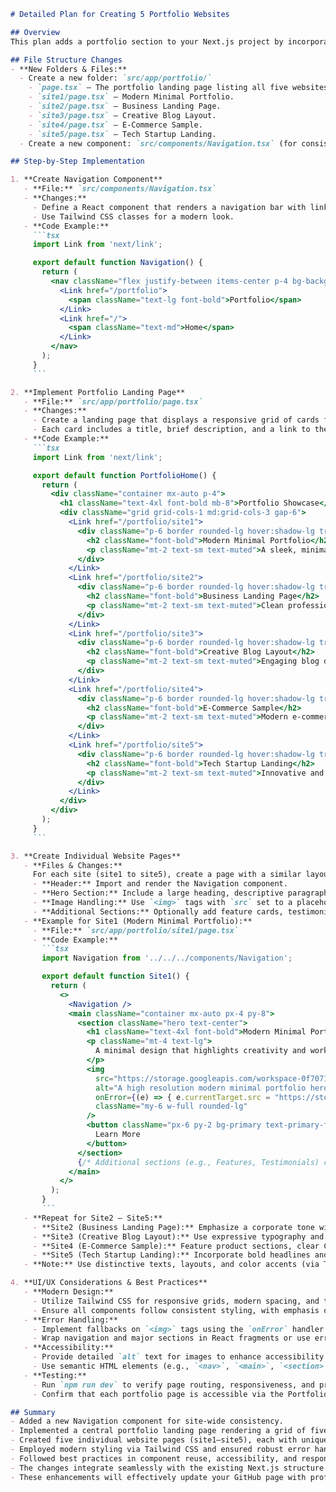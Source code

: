 ```markdown
# Detailed Plan for Creating 5 Portfolio Websites

## Overview
This plan adds a portfolio section to your Next.js project by incorporating five distinct websites that showcase varied design themes. Each website demonstrates a unique style and is accessible from a central portfolio landing page. We will build modern, responsive UI elements using Tailwind CSS and the existing shadcn/ui components, while ensuring robust error handling and best practices.

## File Structure Changes
- **New Folders & Files:**
  - Create a new folder: `src/app/portfolio/`
    - `page.tsx` – The portfolio landing page listing all five websites.
    - `site1/page.tsx` – Modern Minimal Portfolio.
    - `site2/page.tsx` – Business Landing Page.
    - `site3/page.tsx` – Creative Blog Layout.
    - `site4/page.tsx` – E-Commerce Sample.
    - `site5/page.tsx` – Tech Startup Landing.
  - Create a new component: `src/components/Navigation.tsx` (for consistent navigation across pages).

## Step-by-Step Implementation

1. **Create Navigation Component**
   - **File:** `src/components/Navigation.tsx`
   - **Changes:**
     - Define a React component that renders a navigation bar with links to the portfolio landing page and the main homepage.
     - Use Tailwind CSS classes for a modern look.
   - **Code Example:**
     ```tsx
     import Link from 'next/link';

     export default function Navigation() {
       return (
         <nav className="flex justify-between items-center p-4 bg-background border-b">
           <Link href="/portfolio">
             <span className="text-lg font-bold">Portfolio</span>
           </Link>
           <Link href="/">
             <span className="text-md">Home</span>
           </Link>
         </nav>
       );
     }
     ```

2. **Implement Portfolio Landing Page**
   - **File:** `src/app/portfolio/page.tsx`
   - **Changes:**
     - Create a landing page that displays a responsive grid of cards for each of the five websites.
     - Each card includes a title, brief description, and a link to the respective site.
   - **Code Example:**
     ```tsx
     import Link from 'next/link';

     export default function PortfolioHome() {
       return (
         <div className="container mx-auto p-4">
           <h1 className="text-4xl font-bold mb-8">Portfolio Showcase</h1>
           <div className="grid grid-cols-1 md:grid-cols-3 gap-6">
             <Link href="/portfolio/site1">
               <div className="p-6 border rounded-lg hover:shadow-lg transition">
                 <h2 className="font-bold">Modern Minimal Portfolio</h2>
                 <p className="mt-2 text-sm text-muted">A sleek, minimal design to highlight projects.</p>
               </div>
             </Link>
             <Link href="/portfolio/site2">
               <div className="p-6 border rounded-lg hover:shadow-lg transition">
                 <h2 className="font-bold">Business Landing Page</h2>
                 <p className="mt-2 text-sm text-muted">Clean professional layout for enterprise clients.</p>
               </div>
             </Link>
             <Link href="/portfolio/site3">
               <div className="p-6 border rounded-lg hover:shadow-lg transition">
                 <h2 className="font-bold">Creative Blog Layout</h2>
                 <p className="mt-2 text-sm text-muted">Engaging blog design to showcase content creatively.</p>
               </div>
             </Link>
             <Link href="/portfolio/site4">
               <div className="p-6 border rounded-lg hover:shadow-lg transition">
                 <h2 className="font-bold">E-Commerce Sample</h2>
                 <p className="mt-2 text-sm text-muted">Modern e-commerce interface with clear call-to-action.</p>
               </div>
             </Link>
             <Link href="/portfolio/site5">
               <div className="p-6 border rounded-lg hover:shadow-lg transition">
                 <h2 className="font-bold">Tech Startup Landing</h2>
                 <p className="mt-2 text-sm text-muted">Innovative and dynamic landing for tech ventures.</p>
               </div>
             </Link>
           </div>
         </div>
       );
     }
     ```

3. **Create Individual Website Pages**
   - **Files & Changes:**  
     For each site (site1 to site5), create a page with a similar layout structure:
     - **Header:** Import and render the Navigation component.
     - **Hero Section:** Include a large heading, descriptive paragraph, a placeholder image, and a call-to-action button.
     - **Image Handling:** Use `<img>` tags with `src` set to a placeholder URL (e.g., `https://storage.googleapis.com/workspace-0f70711f-8b4e-4d94-86f1-2a93ccde5887/image/c27f2548-4856-45a5-9d51-b076ff00e778.png]`) and an `onError` handler to revert to a fallback image if needed.
     - **Additional Sections:** Optionally add feature cards, testimonials, or contact sections to simulate a real-world site.
   - **Example for Site1 (Modern Minimal Portfolio):**
     - **File:** `src/app/portfolio/site1/page.tsx`
     - **Code Example:**
       ```tsx
       import Navigation from '../../../components/Navigation';

       export default function Site1() {
         return (
           <>
             <Navigation />
             <main className="container mx-auto px-4 py-8">
               <section className="hero text-center">
                 <h1 className="text-4xl font-bold">Modern Minimal Portfolio</h1>
                 <p className="mt-4 text-lg">
                   A minimal design that highlights creativity and work.
                 </p>
                 <img
                   src="https://storage.googleapis.com/workspace-0f70711f-8b4e-4d94-86f1-2a93ccde5887/image/32888e36-98f6-40be-9f6d-82c478256c3c.png"
                   alt="A high resolution modern minimal portfolio hero image displaying clean design and simplicity"
                   onError={(e) => { e.currentTarget.src = "https://storage.googleapis.com/workspace-0f70711f-8b4e-4d94-86f1-2a93ccde5887/image/3e7513bc-2883-4da5-9290-a7a5165f3bc6.png"; }}
                   className="my-6 w-full rounded-lg"
                 />
                 <button className="px-6 py-2 bg-primary text-primary-foreground rounded">
                   Learn More
                 </button>
               </section>
               {/* Additional sections (e.g., Features, Testimonials) can be added here */}
             </main>
           </>
         );
       }
       ```
   - **Repeat for Site2 – Site5:**  
     - **Site2 (Business Landing Page):** Emphasize a corporate tone with professional language and layout.
     - **Site3 (Creative Blog Layout):** Use expressive typography and creative spacing.
     - **Site4 (E-Commerce Sample):** Feature product sections, clear CTAs, and grid layouts.
     - **Site5 (Tech Startup Landing):** Incorporate bold headlines and innovative section designs.
   - **Note:** Use distinctive texts, layouts, and color accents (via Tailwind CSS classes) to differentiate each design.

4. **UI/UX Considerations & Best Practices**
   - **Modern Design:**  
     - Utilize Tailwind CSS for responsive grids, modern spacing, and typography as defined in `globals.css`.
     - Ensure all components follow consistent styling, with emphasis on clean layout and readable text.
   - **Error Handling:**  
     - Implement fallbacks on `<img>` tags using the `onError` handler to maintain layout consistency.
     - Wrap navigation and major sections in React fragments or use error boundaries when needed.
   - **Accessibility:**  
     - Provide detailed `alt` text for images to enhance accessibility.
     - Use semantic HTML elements (e.g., `<nav>`, `<main>`, `<section>`) for improved readability and SEO.
   - **Testing:**  
     - Run `npm run dev` to verify page routing, responsiveness, and proper error handling.
     - Confirm that each portfolio page is accessible via the Portfolio landing page links.

## Summary
- Added a new Navigation component for site-wide consistency.
- Implemented a central portfolio landing page rendering a grid of five portfolio cards.
- Created five individual website pages (site1–site5), each with unique themes reflecting modern minimal, business, creative, e-commerce, and tech startup designs.
- Employed modern styling via Tailwind CSS and ensured robust error handling on images.
- Followed best practices in component reuse, accessibility, and responsive design.
- The changes integrate seamlessly with the existing Next.js structure and `globals.css` theme.
- These enhancements will effectively update your GitHub page with professional portfolio websites.
